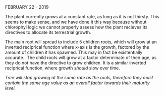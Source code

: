 FEBRUARY 22 - 2019

The plant currently grows at a constant rate, as long as it is not thirsty. This seems to make sense,
and we have done it this way because without chlorophyl logic we cannot properly assess how the plant recieves its 
directives to allocate its terrestrial growth.

The main root will spread to include 5 children roots, which will grow at an inverted reciprical function where 
x-axis is the growth, factored by the amount of children it has spawned. This may in fact be existentially accurate..
 The child roots will grow at a factor determinate of their age, as they do not have the directive to grow children. 
 It is a similar inverted reciprical function, where growth _should_ slow over time.

_Tree will stop growing at the same rate as the roots, therefore they must contain the same age value as an overall 
factor towards their maturity level._

